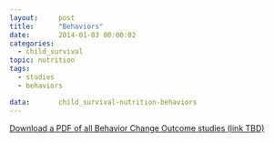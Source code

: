 ```yaml
---
layout:     post
title:      "Behaviors"
date:       2014-01-03 00:00:02
categories: 
  - child_survival
topic: nutrition
tags:       
  - studies
  - behaviors

data:       child_survival-nutrition-behaviors
---
```


[Download a PDF of all Behavior Change Outcome studies (link TBD)]()